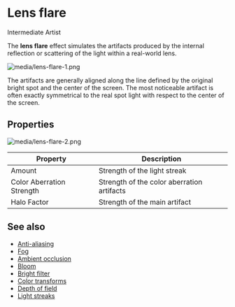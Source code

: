 # Lens flare

<span class="label label-doc-level">Intermediate</span>
<span class="label label-doc-audience">Artist</span>

The **lens flare** effect simulates the artifacts produced by the internal reflection or scattering of the light within a real-world lens.

![media/lens-flare-1.png](media/lens-flare-1.png) 

The artifacts are generally aligned along the line defined by the original bright spot and the center of the screen. The most noticeable artifact is often exactly symmetrical to the real spot light with respect to the center of the screen.

## Properties

![media/lens-flare-2.png](media/lens-flare-2.png) 

| Property                  | Description              
| ------------------------- | ------ 
| Amount                    | Strength of the light streak             
| Color Aberration Strength | Strength of the color aberration artifacts
| Halo Factor               | Strength of the main artifact            

## See also

* [Anti-aliasing](anti-aliasing.md)
* [Fog](fog.md)
* [Ambient occlusion](ambient-occlusion.md)
* [Bloom](bloom.md)
* [Bright filter](bright-filter.md)
* [Color transforms](color-transforms/index.md)
* [Depth of field](depth-of-field.md)
* [Light streaks](light-streaks.md)
